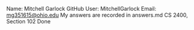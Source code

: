Name: Mitchell Garlock
GitHub User: MitchellGarlock
Email: mg351615@ohio.edu
My answers are recorded in answers.md
CS 2400, Section 102
Done